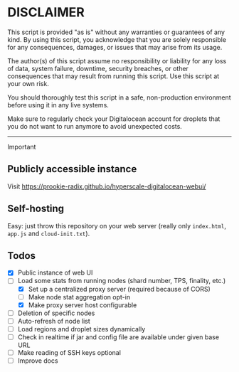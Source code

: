 # DISCLAIMER

This script is provided "as is" without any warranties or guarantees of any kind. 
By using this script, you acknowledge that you are solely responsible for any consequences, 
damages, or issues that may arise from its usage.

The author(s) of this script assume no responsibility or liability for any loss of data, 
system failure, downtime, security breaches, or other consequences that may result 
from running this script. Use this script at your own risk.

You should thoroughly test this script in a safe, non-production environment before using it in any live systems.

Make sure to regularly check your Digitalocean account for droplets that you do not want to run anymore
to avoid unexpected costs.

---

> [!IMPORTANT]
> ## Publicly accessible instance
> Visit https://prookie-radix.github.io/hyperscale-digitalocean-webui/

## Self-hosting

Easy: just throw this repository on your web server (really only `index.html`, `app.js` and `cloud-init.txt`).

## Todos

- [x] Public instance of web UI
- [ ] Load some stats from running nodes (shard number, TPS, finality, etc.)
  - [x] Set up a centralized proxy server (required because of CORS)
  - [ ] Make node stat aggregation opt-in
  - [x] Make proxy server host configurable
- [ ] Deletion of specific nodes
- [ ] Auto-refresh of node list
- [ ] Load regions and droplet sizes dynamically
- [ ] Check in realtime if jar and config file are available under given base URL
- [ ] Make reading of SSH keys optional 
- [ ] Improve docs
